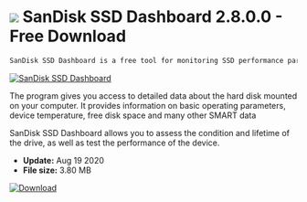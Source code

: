 # ![](https://cdn.softexe.net/static/icon/3/sandisk-ssd-dashboard-9712.png) SanDisk SSD Dashboard 2.8.0.0 - Free Download

```sh
SanDisk SSD Dashboard is a free tool for monitoring SSD performance parameters (SanDisk brand only).
```
[![SanDisk SSD Dashboard](https://gallery.dpcdn.pl/imgc/Tools/81967/g_-_420x350_1.5_-_x5b1edca0-5565-489a-b00a-d072500b762c.png)](https://softexe.net/win/disks-files/other/sandisk-ssd-dashboard:agpb.html)

The program gives you access to detailed data about the hard disk mounted on your computer. It provides information on basic operating parameters, device temperature, free disk space and many other SMART data
 
 SanDisk SSD Dashboard allows you to assess the condition and lifetime of the drive, as well as test the performance of the device.


- **Update:** Aug 19 2020
- **File size:** 3.80 MB

[![Download](https://cdn.softexe.net/static/img/download.png)](https://softexe.net/win/disks-files/other/sandisk-ssd-dashboard:agpb.html)

